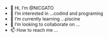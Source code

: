 - 👋 Hi, I’m @NICGATO
- 👀 I’m interested in ...codind and programing
- 🌱 I’m currently learning ...piscine
- 💞️ I’m looking to collaborate on ...
- 📫 How to reach me ...

<!---
NICGATO/NICGATO is a ✨ special ✨ repository because its `README.md` (this file) appears on your GitHub profile.
You can click the Preview link to take a look at your changes.
--->
